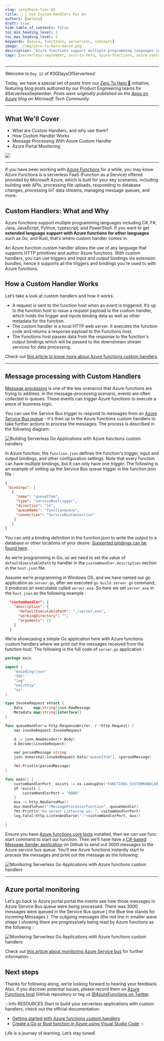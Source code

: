 ```yaml
---
slug: zero2hero-func-03
title: 🚀 | Use Custom Handlers For Go
authors: [melony]
draft: true
hide_table_of_contents: false
toc_min_heading_level: 2
toc_max_heading_level: 3
keywords: [azure, functions, serverless, concepts]
image: ./img/zero-to-hero-david.png
description: "Azure functions support multiple programming languages including C#, F#, Java, JavaScript, Python, typescript, and PowerShell. If you want to get extended language support with Azure functions for other languages such as Go, and Rust, that’s where custom handler comes in." 
tags: [serverless-september, zero-to-hero, azure-functions, azure-container-apps, dapr]
---
```


<head>
  <meta name="twitter:url" 
    content="https://azure.github.io/Cloud-Native/blog/zero2hero-func-03" />
  <meta name="twitter:title" 
    content="#ZeroToHero: Serverless Go Apps Using Custom Handlers" />
  <meta name="twitter:description" 
    content="#ZeroToHero: Serverless Go Apps Using Custom Handlers" />
  <meta name="twitter:image"
    content="https://azure.github.io/Cloud-Native/img/banners/serverless-zero2hero.png" />
  <meta name="twitter:card" content="summary_large_image" />
  <meta name="twitter:creator" 
    content="@nitya" />
  <meta name="twitter:site" content="@AzureAdvocates" /> 
  <link rel="canonical" 
    href="https://techcommunity.microsoft.com/t5/apps-on-azure-blog/building-serverless-go-applications-with-azure-functions-custom/ba-p/3623617" />
</head>

---


Welcome to `Day 12` of #30DaysOfServerless!


Today, we have a special set of posts from our [Zero To Hero 🚀](/serverless-september/ZeroToHero) initiative, featuring blog posts authored by our Product Engineering teams for #ServerlessSeptember. _Posts were originally published on the [Apps on Azure](https://techcommunity.microsoft.com/t5/apps-on-azure-blog/building-serverless-go-applications-with-azure-functions-custom/ba-p/3623617?WT.mc_id=javascript-74010-cxa) blog on Microsoft Tech Community._

---

## What We'll Cover
 * What are Custom Handlers, and why use them?
 * How Custom Handler Works
 * Message Processing With Azure Custom Handler
 * Azure Portal Monitoring

![](./img/zero-to-hero-melony.png)

---
 
If you have been working with [Azure Functions](https://docs.microsoft.com/en-us/azure/azure-functions/?WT.mc_id=javascript-74010-cxa) for a while, you may know Azure Functions is a serverless FaaS (Function as a Service) offered provided by Microsoft Azure, which is built for your key scenarios, including building web APIs, processing file uploads, responding to database changes, processing IoT data streams, managing message queues, and more.


## Custom Handlers: What and Why

Azure functions support multiple programming languages including C#, F#, Java, JavaScript, Python, typescript, and PowerShell. If you want to get **extended language support with Azure functions for other languages** such as Go, and Rust, that’s where custom handler comes in.

An Azure function custom handler allows the use of any language that supports HTTP primitives and author Azure functions. With custom handlers, you can use triggers and input and output bindings via extension bundles,  hence it supports all the triggers and bindings you're used to with Azure functions.


## How a Custom Handler Works

Let’s take a look at custom handlers and how it works.  
 * A request is sent to the function host when an event is triggered.  It’s up to the function host to issue a request payload to the custom handler, which holds the trigger and inputs binding data as well as other metadata for the function. 
  * The custom handler is a local HTTP web server. It executes the function code and returns a response payload to the Functions host. 
  * The Functions host passes data from the response to the function's output bindings which will be passed to the downstream stream services for data processing. 
  
Check out [this article to know more about Azure functions custom handlers](https://docs.microsoft.com/en-us/azure/azure-functions/functions-custom-handlers?WT.mc_id=javascript-74010-cxa).

---

## Message processing with Custom Handlers

[Message processing](https://docs.microsoft.com/en-us/azure/architecture/guide/technology-choices/messaging?WT.mc_id=javascript-74010-cxa) is one of the key scenarios that Azure functions are trying to address. In the message-processing scenario, events are often collected in queues. These events can trigger Azure functions to execute a piece of business logic. 

You can use the Service Bus trigger to respond to messages from an [Azure Service Bus queue](https://docs.microsoft.com/en-us/azure/service-bus-messaging/service-bus-messaging-overview?WT.mc_id=javascript-74010-cxa) - it's then up to the Azure functions custom handlers to take further actions to process the messages. The process is described in the following diagram:

![Building Serverless Go Applications with Azure functions custom handlers](./img/melony-processing.png)

In Azure function, the `function.json` defines the function's trigger, input and output bindings, and other configuration settings. Note that every function can have multiple bindings, but it can only have one trigger. The following is an example of setting up the Service Bus queue trigger in the function.json file :

```json
{
 "bindings": [
   {
     "name": "queueItem",
     "type": "serviceBusTrigger",
     "direction": "in",
     "queueName": "functionqueue",
     "connection": "ServiceBusConnection"
    }
   ]
}
```

You can add a binding definition in the function.json to write the output to a database or other locations of your desire. [Supported bindings can be found here](https://docs.microsoft.com/en-us/azure/azure-functions/functions-triggers-bindings?tabs=csharp#add-bindings-to-a-function&WT.mc_id=javascript-74010-cxa).

As we’re programming in Go, so we need to set the value of `defaultExecutablePath` to handler in the `customHandler.description` section in the `host.json` file.

Assume we’re programming in Windows OS, and we have named our go application as `server.go`,  after we executed `go build server.go` command,  it produces an executable called `server.exe`. So here we set `server.exe` in the `host.json` as the following example :

```json
  "customHandler": {
    "description": {
      "defaultExecutablePath": "./server.exe",
      "workingDirectory": "",
      "arguments": []
    }
  }
```

We’re showcasing a simple Go application here with Azure functions custom handlers where we print out the messages received from the function host. The following is the full code of `server.go` application :

```go
package main

import (
	"encoding/json"
	"fmt"
	"log"
	"net/http"
	"os"
)

type InvokeRequest struct {
	Data     map[string]json.RawMessage
	Metadata map[string]interface{}
}

func queueHandler(w http.ResponseWriter, r *http.Request) {
	var invokeRequest InvokeRequest

	d := json.NewDecoder(r.Body)
	d.Decode(&invokeRequest)

	var parsedMessage string
	json.Unmarshal(invokeRequest.Data["queueItem"], &parsedMessage)

	fmt.Println(parsedMessage)
}

func main() {
	customHandlerPort, exists := os.LookupEnv("FUNCTIONS_CUSTOMHANDLER_PORT")
	if !exists {
		customHandlerPort = "8080"
	}
	mux := http.NewServeMux()
	mux.HandleFunc("/MessageProcessorFunction", queueHandler)
	fmt.Println("Go server Listening on: ", customHandlerPort)
	log.Fatal(http.ListenAndServe(":"+customHandlerPort, mux))

}
```

Ensure you have [Azure functions core tools](https://github.com/Azure/azure-functions-core-tools) installed, then we can use func start command to start our function. Then we’ll have have a [C#-based Message Sender application](https://github.com/cloudmelon/cloud-native-serverless/tree/main/message-sender-servicebus/MessageSendToServiceBus) on Github to send out 3000 messages to the Azure service bus queue. You’ll see Azure functions instantly start to process the messages and print out the message as the following:

![Monitoring Serverless Go Applications with Azure functions custom handlers](./img/melony-logging.png)

---

## Azure portal monitoring

Let’s go back to Azure portal portal the events see how those messages in Azure Service Bus queue were being processed. There was 3000 messages were queued in the Service Bus queue ( the Blue line stands for incoming Messages ). The outgoing messages (the red line in smaller wave shape ) showing there are progressively being read by Azure functions as the following :

![Monitoring Serverless Go Applications with Azure functions custom handlers](./img/melony-monitoring.png)

Check out [this article about monitoring Azure Service bus](https://docs.microsoft.com/en-us/azure/service-bus-messaging/monitor-service-bus?WT.mc_id=javascript-74010-cxa) for further information.

## Next steps

Thanks for following along, we’re looking forward to hearing your feedback.  Also, if you discover potential issues, please record them on [Azure Functions host](https://github.com/Azure/azure-functions-host/issues)  GitHub repository or tag us [@AzureFunctions on Twitter](https://twitter.com/AzureFunctions). 


:::info RESOURCES 
Start to build your serverless applications with custom handlers, check out the official documentation:

 * [Getting started with Azure functions custom handlers](https://docs.microsoft.com/en-us/azure/azure-functions/functions-custom-handlers?WT.mc_id=javascript-74010-cxa) 
 * [Create a Go or Rust function in Azure using Visual Studio Code](https://docs.microsoft.com/en-us/azure/azure-functions/create-first-function-vs-code-other?tabs=go%2Cwindows&WT.mc_id=javascript-74010-cxa)
:::

Life is a journey of learning.  Let’s stay tuned!